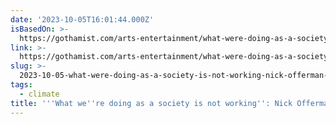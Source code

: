 ```yaml
---
date: '2023-10-05T16:01:44.000Z'
isBasedOn: >-
  https://gothamist.com/arts-entertainment/what-were-doing-as-a-society-is-not-working-nick-offerman-joins-wnycs-all-things-considered?utm_source=threads&utm_medium=social&utm_campaign=threads
link: >-
  https://gothamist.com/arts-entertainment/what-were-doing-as-a-society-is-not-working-nick-offerman-joins-wnycs-all-things-considered?utm_source=threads&utm_medium=social&utm_campaign=threads
slug: >-
  2023-10-05-what-were-doing-as-a-society-is-not-working-nick-offerman-joins-wnycs
tags:
  - climate
title: '''What we''re doing as a society is not working'': Nick Offerman joins WNYC''s '
---
```


